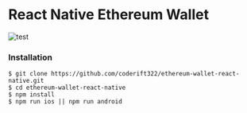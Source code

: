 # React Native Ethereum Wallet


![test](https://i.imgur.com/J16xiRy.png)

### Installation 

```
$ git clone https://github.com/coderift322/ethereum-wallet-react-native.git
$ cd ethereum-wallet-react-native
$ npm install
$ npm run ios || npm run android
```
